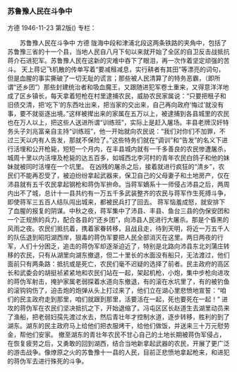 ### 苏鲁豫人民在斗争中
方德
1946-11-23
第2版()
专栏：

　　苏鲁豫人民在斗争中
    方德
    陇海中段和津浦北段这两条铁路的夹角中，包括了苏鲁豫三省的十一个县，当地人民自八月下旬以来就开始了全区的自卫反击战抵抗蒋介石进犯军。苏鲁豫人民在这新的灾难中吞下了眼泪，再一次作着坚定顽强的苦斗。
    天上蒋记飞机散的传单写着“要减租减息，实行耕者有其田”等漂亮的词句，但是血腥的事实撕破了一切无耻的谎言；那些被人民清算了的特务恶霸，（即所谓“还乡团”）那些封建统治者和吸血魔王，又跟随进犯军卷土重来，又得意洋洋地成了区乡镇长，每天拿着短枪在村里逮捕农民，威胁农民家属说：“只要把租子和旧债交清，把‘吃下’的东西吐出来，把当家的交出来，自己再向政府‘悔过’就没有事，要不就驱逐出境。”这样被撵出来的家属在五万以上，被逮捕到各县城里的农民也在万人以上，把这些人送进所谓“训练班”，实际上是赶入屠场。丰县老牌汉奸特务头子刘兆富亲自主持“训练班”，他一开始就向农民说：“我们对你们不加罪，不过三天以内有人告发，那就不保险了。”这些特务们就在“调训”和“告发”的名义下进行活埋和公开枪毙，短短一个月内，在丰县城内就有一千多善良的农民惨遭屠杀，城周十里以内活埋及枪毙的达五百多，如城西北李河村的青年农民白鸽子和他的妹妹就被同时活埋在一个坑里。
    在凶残的屠杀之后，接着就进行疯狂的“清乡”，农民们不能再忍受了，被迫纷纷拿起武器来，保卫自己的父母妻子和土地房产，仅在沛县就有五千农民拿起钢枪和蒋伪军拚命。当蒋军嫡系十一师侵占沛县之后，两周内出不了城，总计十一县共约有一万五千多武装整齐的农民与蒋军作生死搏斗争，即使蒋军三五百人结队闯出城来，都被民兵打了回去。
    蒋军恼羞成怒，就安排下了血腥的报复的阴谋。中秋之夜，蒋军集中了沛县、丰县、鱼台三县的伪保安团和一个正规旅的兵力，配合各县的“还乡团”，向沛县人民进行大屠杀。那是个昏黑的风雨之夜。农民们抵抗着，携着家眷转移，且战且走，待到天明，将近一万五千人的队伍退到昭阳湖西岸，狠毒的蒋伪军要把人民全部消灭在这里。两日两夜的行军，人们十分困乏，追击的蒋伪军却逐渐迫近了，特别是北路向沛县东北刘蒲庄转移的农民，只有从湖里向湖东撤退，但二十里长的水面没有船只，无法渡过，他们面前只有两条路：抵抗或是死亡，农民们毫不迟疑的选择了前者。民主政府的高区长和武委会的胡挺祯紧紧地和农民们站在一起，架起机枪，小炮，集中步枪向进攻的蒋伪军射击，掩护家属老弱探着水道向东撤退，有的滚在水坑里了，有的被钓鱼的滚钩钩伤了，迫击炮的炮弹从头上打过来了，他们立在湖心里悲愤地宣誓：“咱们的民主政府走到那里，咱们就跟到那里，活要活在一起，死也要死在一起！”
    进攻的蒋伪军在农民们坚决抵抗之下，开始退缩了。冯屯区区长赵道生去湖里动员来了渔船，把老弱妇孺先渡过水去，然后青壮年才控制水道，逐步转移，胜利的到了湖东。湖东的民主政府马上给他们把衣服烤干，给他们做饭，并送来三十万元慰劳金，帮他们安家。
    撤至湖东的青壮年农民不甘心自己的土地长期被蒋伪军侵占，在恢复疲劳之后，又勇敢的回到湖西，结合当地新拿起武器的农民，开展了更广泛的游击战争。像燎原之火的苏鲁豫十一县的人民，目前正悲愤地拿起枪来，和进犯的蒋伪军去进行殊死的斗争。
